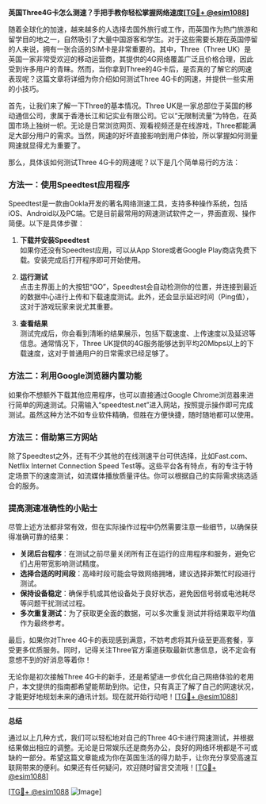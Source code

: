 **英国Three4G卡怎么测速？手把手教你轻松掌握网络速度[[TG💪+ @esim1088](https://t.me/s/esim1088)]**

随着全球化的加速，越来越多的人选择去国外旅行或工作，而英国作为热门旅游和留学目的地之一，自然吸引了大量中国游客和学生。对于这些需要长期在英国停留的人来说，拥有一张合适的SIM卡是非常重要的。其中，Three（Three UK）是英国一家非常受欢迎的移动运营商，其提供的4G网络覆盖广泛且价格合理，因此受到许多用户的青睐。然而，当你拿到Three的4G卡后，是否真的了解它的网速表现呢？这篇文章将详细为你介绍如何测试Three 4G卡的网速，并提供一些实用的小技巧。

首先，让我们来了解一下Three的基本情况。Three UK是一家总部位于英国的移动通信公司，隶属于香港长江和记实业有限公司。它以“无限制流量”为特色，在英国市场上独树一帜。无论是日常浏览网页、观看视频还是在线游戏，Three都能满足大部分用户的需求。当然，网速的好坏直接影响到用户体验，所以掌握如何测量网速就显得尤为重要了。

那么，具体该如何测试Three 4G卡的网速呢？以下是几个简单易行的方法：

### 方法一：使用Speedtest应用程序

Speedtest是一款由Ookla开发的著名网络测速工具，支持多种操作系统，包括iOS、Android以及PC端。它是目前最常用的网速测试软件之一，界面直观、操作简便。以下是具体步骤：

1. **下载并安装Speedtest**  
   如果你还没有Speedtest应用，可以从App Store或者Google Play商店免费下载。安装完成后打开程序即可开始使用。

2. **运行测试**  
   点击主界面上的大按钮“GO”，Speedtest会自动检测你的位置，并连接到最近的数据中心进行上传和下载速度测试。此外，还会显示延迟时间（Ping值），这对于游戏玩家来说尤其重要。

3. **查看结果**  
   测试完成后，你会看到清晰的结果展示，包括下载速度、上传速度以及延迟等信息。通常情况下，Three UK提供的4G服务能够达到平均20Mbps以上的下载速度，这对于普通用户的日常需求已经足够了。

### 方法二：利用Google浏览器内置功能

如果你不想额外下载其他应用程序，也可以直接通过Google Chrome浏览器来进行简单的网速测试。只需输入“speedtest.net”进入网站，按照提示操作即可完成测试。虽然这种方法不如专业软件精确，但胜在方便快捷，随时随地都可以使用。

### 方法三：借助第三方网站

除了Speedtest之外，还有不少其他的在线测速平台可供选择，比如Fast.com、Netflix Internet Connection Speed Test等。这些平台各有特点，有的专注于特定场景下的速度测试，如流媒体播放质量评估。你可以根据自己的实际需求挑选适合的服务。

### 提高测速准确性的小贴士

尽管上述方法都非常有效，但在实际操作过程中仍然需要注意一些细节，以确保获得准确可靠的结果：

- **关闭后台程序**：在测试之前尽量关闭所有正在运行的应用程序和服务，避免它们占用带宽影响测试精度。
- **选择合适的时间段**：高峰时段可能会导致网络拥堵，建议选择非繁忙时段进行测试。
- **保持设备稳定**：确保手机或其他设备处于良好状态，避免因信号弱或电池耗尽等问题干扰测试过程。
- **多次重复测试**：为了获取更全面的数据，可以多次重复测试并将结果取平均值作为最终参考。

最后，如果你对Three 4G卡的表现感到满意，不妨考虑将其升级至更高套餐，享受更多优质服务。同时，记得关注Three官方渠道获取最新优惠信息，说不定会有意想不到的好消息等着你！

无论你是初次接触Three 4G卡的新手，还是希望进一步优化自己网络体验的老用户，本文提供的指南都希望能帮助到你。记住，只有真正了解了自己的网速状况，才能更好地规划未来的通讯计划。现在就开始行动吧！[[TG💪+ @esim1088](https://t.me/s/esim1088)]

---

**总结**

通过以上几种方式，我们可以轻松地对自己的Three 4G卡进行网速测试，并根据结果做出相应的调整。无论是日常娱乐还是商务办公，良好的网络环境都是不可或缺的一部分。希望这篇文章能成为你在英国生活的得力助手，让你充分享受高速互联网带来的便利。如果还有任何疑问，欢迎随时留言交流哦！[[TG💪+ @esim1088](https://t.me/s/esim1088)]  

[[TG💪+ @esim1088](https://t.me/s/esim1088) ![Image](https://i.postimg.cc/4NQfJmqS/Snipaste-2025-05-13-00-14-12.png)]